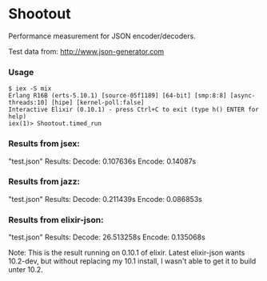 # Shootout

Performance measurement for JSON encoder/decoders.

Test data from: http://www.json-generator.com

### Usage

	$ iex -S mix
	Erlang R16B (erts-5.10.1) [source-05f1189] [64-bit] [smp:8:8] [async-threads:10] [hipe] [kernel-poll:false]
	Interactive Elixir (0.10.1) - press Ctrl+C to exit (type h() ENTER for help)
	iex(1)> Shootout.timed_run

### Results from jsex:

"test.json" Results: Decode: 0.107636s Encode: 0.14087s

### Results from jazz:

"test.json" Results: Decode: 0.211439s Encode: 0.086853s

### Results from elixir-json:

"test.json" Results: Decode: 26.513258s Encode: 0.135068s

Note: This is the result running on 0.10.1 of elixir.  Latest elixir-json wants 10.2-dev,
but without replacing my 10.1 install, I wasn't able to get it to build unter 10.2. 